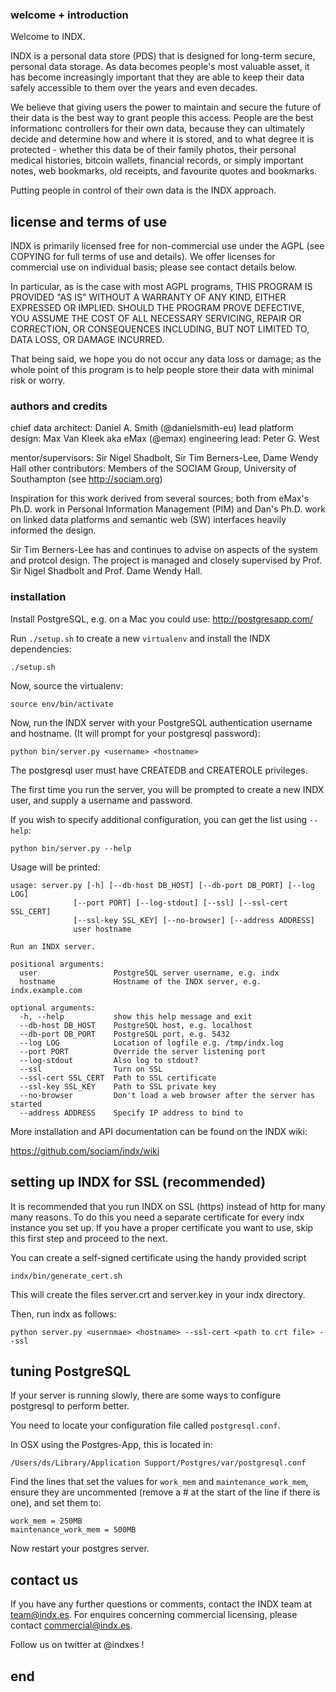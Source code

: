 ### welcome + introduction

Welcome to INDX.

INDX is a personal data store (PDS) that is designed for long-term
secure, personal data storage. As data becomes people's most valuable
asset, it has become increasingly important that they are able to keep
their data safely accessible to them over the years and even decades.

We believe that giving users the power to maintain and secure the
future of their data is the best way to grant people this access.
People are the best informationc controllers for their own data,
because they can ultimately decide and determine how and where it is
stored, and to what degree it is protected - whether this data be of
their family photos, their personal medical histories, bitcoin
wallets, financial records, or simply important notes, web bookmarks,
old receipts, and favourite quotes and bookmarks.  

Putting people in control of their own data is the INDX approach.

## license and terms of use

INDX is primarily licensed free for non-commercial use under the AGPL
(see COPYING for full terms of use and details). We offer licenses for
commercial use on individual basis; please see contact details below.

In particular, as is the case with most AGPL programs, THIS PROGRAM IS
PROVIDED "AS IS" WITHOUT A WARRANTY OF ANY KIND, EITHER EXPRESSED OR
IMPLIED. SHOULD THE PROGRAM PROVE DEFECTIVE, YOU ASSUME THE COST OF ALL
NECESSARY SERVICING, REPAIR OR CORRECTION, OR CONSEQUENCES INCLUDING,
BUT NOT LIMITED TO, DATA LOSS, OR DAMAGE INCURRED.

That being said, we hope you do not occur any data loss or damage; 
as the whole point of this program is to help people store their data
with minimal risk or worry.

### authors and credits

chief data architect: Daniel A. Smith (@danielsmith-eu)
lead platform design: Max Van Kleek aka eMax (@emax)
engineering lead: Peter G. West

mentor/supervisors: Sir Nigel Shadbolt, Sir Tim Berners-Lee, Dame
Wendy Hall other contributors: Members of the SOCIAM Group, University
of Southampton (see http://sociam.org)

Inspiration for this work derived from several sources; both from
eMax's Ph.D. work in Personal Information Management (PIM) and Dan's
Ph.D. work on linked data platforms and semantic web (SW) interfaces
heavily informed the design.

Sir Tim Berners-Lee has and continues to advise on aspects of the
system and protcol design. The project is managed and closely
supervised by Prof. Sir Nigel Shadbolt and Prof. Dame Wendy Hall.


### installation

Install PostgreSQL, e.g. on a Mac you could use: http://postgresapp.com/

Run `./setup.sh` to create a new `virtualenv` and install the INDX dependencies:

    ./setup.sh

Now, source the virtualenv:

    source env/bin/activate

Now, run the INDX server with your PostgreSQL authentication username and hostname.
(It will prompt for your postgresql password):

    python bin/server.py <username> <hostname>

The postgresql user must have CREATEDB and CREATEROLE privileges.

The first time you run the server, you will be prompted to create a new INDX user,
and supply a username and password.


If you wish to specify additional configuration, you can get the list using `--help`:

    python bin/server.py --help

Usage will be printed:

    usage: server.py [-h] [--db-host DB_HOST] [--db-port DB_PORT] [--log LOG]
                  [--port PORT] [--log-stdout] [--ssl] [--ssl-cert SSL_CERT]
                  [--ssl-key SSL_KEY] [--no-browser] [--address ADDRESS]
                  user hostname

    Run an INDX server.

    positional arguments:
      user                 PostgreSQL server username, e.g. indx
      hostname             Hostname of the INDX server, e.g. indx.example.com

    optional arguments:
      -h, --help           show this help message and exit
      --db-host DB_HOST    PostgreSQL host, e.g. localhost
      --db-port DB_PORT    PostgreSQL port, e.g. 5432
      --log LOG            Location of logfile e.g. /tmp/indx.log
      --port PORT          Override the server listening port
      --log-stdout         Also log to stdout?
      --ssl                Turn on SSL
      --ssl-cert SSL_CERT  Path to SSL certificate
      --ssl-key SSL_KEY    Path to SSL private key
      --no-browser         Don't load a web browser after the server has started
      --address ADDRESS    Specify IP address to bind to

More installation and API documentation can be found on the INDX wiki:

https://github.com/sociam/indx/wiki

## setting up INDX for SSL (recommended)

It is recommended that you run INDX on SSL (https) instead of http for many
many reasons. To do this you need a separate certificate for every indx instance
you set up.  If you have a proper certificate you want to use, skip this first
step and proceed to the next.

You can create a self-signed certificate using the handy provided script

    indx/bin/generate_cert.sh

This will create the files server.crt and server.key in your indx directory.

Then, run indx as follows:

    python server.py <usernmae> <hostname> --ssl-cert <path to crt file> --ssl

## tuning PostgreSQL

If your server is running slowly, there are some ways to configure postgresql
to perform better.

You need to locate your configuration file called `postgresql.conf`.

In OSX using the Postgres-App, this is located in:

    /Users/ds/Library/Application Support/Postgres/var/postgresql.conf

Find the lines that set the values for `work_mem` and `maintenance_work_mem`, ensure they are uncommented (remove a # at the start of the line if there is one), and set them to:

    work_mem = 250MB
    maintenance_work_mem = 500MB

Now restart your postgres server.


## contact us

If you have any further questions or comments, contact the INDX team
at team@indx.es. For enquires concerning commercial licensing, please
contact commercial@indx.es.

Follow us on twitter at @indxes ! 

## end
